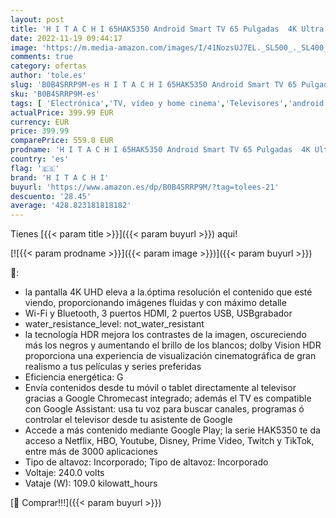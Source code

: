 ```yaml
---
layout: post
title: 'H I T A C H I 65HAK5350 Android Smart TV 65 Pulgadas  4K Ultra HD  HDR10  Dolby Vision  Bluetooth  Google Play  Chromecast Integrado  compatible con Google Assistant  Tuner satélite'
date: 2022-11-19 09:44:17
image: 'https://m.media-amazon.com/images/I/41NozsUJ7EL._SL500_._SL400_.jpg'
comments: true
category: ofertas
author: 'tole.es'
slug: 'B0B4SRRP9M-es H I T A C H I 65HAK5350 Android Smart TV 65 Pulgadas 4K...'
sku: 'B0B4SRRP9M-es'
tags: [ 'Electrónica','TV, vídeo y home cinema','Televisores','android','h i t a c h i','🇪🇸', ]
actualPrice: 399.99 EUR
currency: EUR
price: 399.99
comparePrice: 559.0 EUR
prodname: 'H I T A C H I 65HAK5350 Android Smart TV 65 Pulgadas  4K Ultra HD  HDR10  Dolby Vision  Bluetooth  Google Play  Chromecast Integrado  compatible con Google Assistant  Tuner satélite'
country: 'es'
flag: '🇪🇸'
brand: 'H I T A C H I'
buyurl: 'https://www.amazon.es/dp/B0B4SRRP9M/?tag=tolees-21'
descuento: '28.45'
average: '428.823181818182'
---
```


Tienes [{{< param title >}}]({{< param buyurl >}}) aqui!

[![{{< param prodname >}}]({{< param image >}})]({{< param buyurl >}})

🔎:

- la pantalla 4K UHD eleva a la.óptima resolución el contenido que esté viendo, proporcionando imágenes fluidas y con máximo detalle
- Wi-Fi y Bluetooth, 3 puertos HDMI, 2 puertos USB, USBgrabador
- water_resistance_level: not_water_resistant
- la tecnología HDR mejora los contrastes de la imagen, oscureciendo más los negros y aumentando el brillo de los blancos; dolby Vision HDR proporciona una experiencia de visualización cinematográfica de gran realismo a tus películas y series preferidas
- Eficiencia energética: G
- Envía contenidos desde tu móvil o tablet directamente al televisor gracias a Google Chromecast integrado; además el TV es compatible con Google Assistant: usa tu voz para buscar canales, programas ó controlar el televisor desde tu asistente de Google
- Accede a más contenido mediante Google Play; la serie HAK5350 te da acceso a Netflix, HBO, Youtube, Disney, Prime Video, Twitch y TikTok, entre más de 3000 aplicaciones
- Tipo de altavoz: Incorporado; Tipo de altavoz: Incorporado
- Voltaje: 240.0 volts
- Vataje (W): 109.0 kilowatt_hours

[🛒 Comprar!!!]({{< param buyurl >}})
